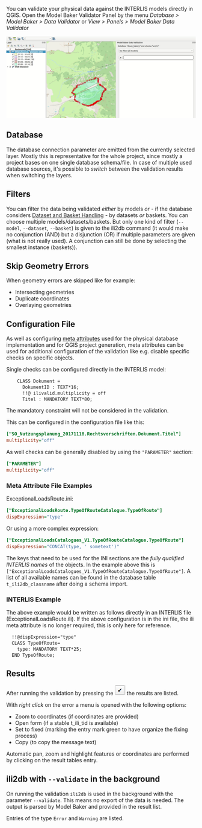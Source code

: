 You can validate your physical data against the INTERLIS models directly in QGIS. Open the Model Baker Validator Panel by the menu *Database > Model Baker > Data Validator* or *View > Panels > Model Baker Data Validator*

![validation](../assets/validation.gif)

## Database
The database connection parameter are emitted from the currently selected layer. Mostly this is representative for the whole project, since mostly a project bases on one single database schema/file. In case of multiple used database sources, it's possible to *switch* between the validation results when switching the layers.

## Filters
You can filter the data being validated *either* by models *or* - if the database considers [Dataset and Basket Handling](../../background_info/basket_handling/) - by datasets *or* baskets. You can choose multiple models/datasets/baskets. But only one kind of filter (`--model`, `--dataset`, `--basket`) is given to the ili2db command (it would make no conjunction (AND) but a disjunction (OR) if multiple parameters are given (what is not really used). A conjunction can still be done by selecting the smallest instance (baskets)).

## Skip Geometry Errors
When geometry errors are skipped like for example:

- Intersecting geometries
- Duplicate coordinates
- Overlaying geometries

## Configuration File
As well as configuring [meta attributes](../../background_info/meta_attributes/) used for the physical database implementation and for QGIS project generation, meta attributes can be used for additional configuration of the validation like e.g. disable specific checks on specific objects.

Single checks can be configured directly in the INTERLIS model:

```
    CLASS Dokument =
      DokumentID : TEXT*16;
      !!@ ilivalid.multiplicity = off
      Titel : MANDATORY TEXT*80;
```

The mandatory constraint will not be considered in the validation.

This can be configured in the configuration file like this:

```ini
["SO_Nutzungsplanung_20171118.Rechtsvorschriften.Dokument.Titel"]
multiplicity="off"
```

As well checks can be generally disabled by using the `"PARAMETER"` section:

```ini
["PARAMETER"]
multiplicity="off"
```

### Meta Attribute File Examples

ExceptionalLoadsRoute.ini:

```ini
["ExceptionalLoadsRoute.TypeOfRouteCatalogue.TypeOfRoute"]
dispExpression="type"
```
Or using a more complex expression:
```ini
["ExceptionalLoadsCatalogues_V1.TypeOfRouteCatalogue.TypeOfRoute"]
dispExpression="CONCAT(type, ' sometext')"
```

The keys that need to be used for the INI sections are the *fully qualified INTERLIS names* of the objects. In the example above this is `["ExceptionalLoadsCatalogues_V1.TypeOfRouteCatalogue.TypeOfRoute"]`. A list of all available names can be found in the database table `t_ili2db_classname` after doing a schema import.

### INTERLIS Example

The above example would be written as follows directly in an INTERLIS file (ExceptionalLoadsRoute.ili). If the above configuration is in the ini file, the ili meta attribute is no longer required, this is only here for reference.
```
  !!@dispExpression="type"
  CLASS TypeOfRoute=
    type: MANDATORY TEXT*25;
  END TypeOfRoute;
```

## Results
After running the validation by pressing the ![checkmark](../assets/checkmark_button.png) the results are listed.

With *right click* on the error a menu is opened with the following options:
- Zoom to coordinates (if coordinates are provided)
- Open form (if a stable t_ili_tid is available)
- Set to fixed (marking the entry mark green to have organize the fixing process)
- Copy (to copy the message text)

Automatic pan, zoom and highlight features or coordinates are performed by clicking on the result tables entry.

## ili2db with `--validate` in the background
On running the validation `ili2db` is used in the background with the parameter `--validate`. This means no export of the data is needed. The output is parsed by Model Baker and provided in the result list.

Entries of the type `Error` and `Warning` are listed.
